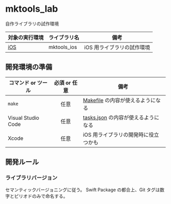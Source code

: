 # mktools_lab
自作ライブラリの試作環境

対象の実行環境 | ライブラリ名 | 備考
--- | --- | ---
[iOS](./ios) | mktools_ios | iOS 用ライブラリの試作環境


## 開発環境の準備
コマンド or ツール | 必須 or 任意 | 備考
--- | :---: | ---
```make``` | 任意 | [Makefile](./Makefile) の内容が使えるようになる
Visual Studio Code | 任意 | [tasks.json](./.vscode/tasks.json) の内容が使えるようになる
Xcode | 任意 | iOS 用ライブラリの開発時に役立つかも


## 開発ルール
### ライブラリバージョン
セマンティックバージョニングに従う。
Swift Package の都合上、Git タグは数字とピリオドのみで命名する。
